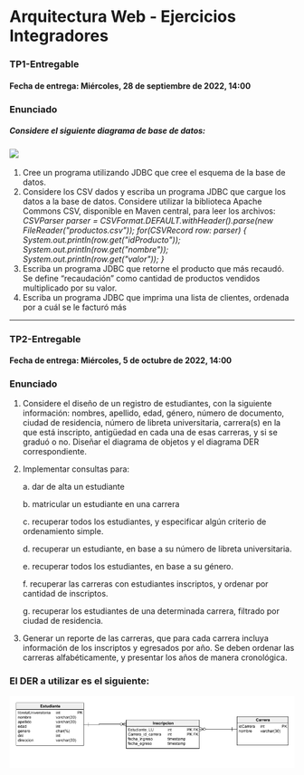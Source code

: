 # Arquitectura Web - Ejercicios Integradores 

### TP1-Entregable
#### Fecha de entrega: Miércoles, 28 de septiembre de 2022, 14:00


### Enunciado
##### Considere el siguiente diagrama de base de datos:
<img src="https://files.fm/thumb_show.php?i=w78fdrb62" />

1. Cree un programa utilizando JDBC que cree el esquema de la base de datos.
2. Considere los CSV dados y escriba un programa JDBC que cargue los datos a la base de
datos. Considere utilizar la biblioteca Apache Commons CSV, disponible en Maven central,
para leer los archivos: <br/>
<i>CSVParser parser = CSVFormat.DEFAULT.withHeader().parse(new
FileReader("productos.csv")); 
for(CSVRecord row: parser) {
System.out.println(row.get("idProducto"));
System.out.println(row.get("nombre"));
System.out.println(row.get("valor"));
} </i>
3. Escriba un programa JDBC que retorne el producto que más recaudó. Se define
“recaudación” como cantidad de productos vendidos multiplicado por su valor.
4. Escriba un programa JDBC que imprima una lista de clientes, ordenada por a cuál se le
facturó más

---

### TP2-Entregable
#### Fecha de entrega: Miércoles, 5 de octubre de 2022, 14:00

### Enunciado

1. Considere el diseño de un registro de estudiantes, con la siguiente información: nombres,
apellido, edad, género, número de documento, ciudad de residencia, número de libreta
universitaria, carrera(s) en la que está inscripto, antigüedad en cada una de esas carreras, y
si se graduó o no. Diseñar el diagrama de objetos y el diagrama DER correspondiente.
2. Implementar consultas para:

    a. dar de alta un estudiante
  
    b. matricular un estudiante en una carrera
  
    c. recuperar todos los estudiantes, y especificar algún criterio de ordenamiento simple.
    
    d. recuperar un estudiante, en base a su número de libreta universitaria.
    
    e. recuperar todos los estudiantes, en base a su género.
    
    f. recuperar las carreras con estudiantes inscriptos, y ordenar por cantidad de inscriptos.
    
    g. recuperar los estudiantes de una determinada carrera, filtrado por ciudad de residencia.
    
3. Generar un reporte de las carreras, que para cada carrera incluya información de los
inscriptos y egresados por año. Se deben ordenar las carreras alfabéticamente, y presentar
los años de manera cronológica.

### El DER a utilizar es el siguiente:

<img src="TP2-Integrador/Diagramas/DER.png" />
